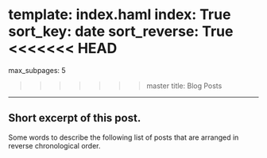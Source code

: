 template: index.haml
index: True
sort_key: date
sort_reverse: True
<<<<<<< HEAD
=======
max_subpages: 5
>>>>>>> master
title: Blog Posts
---
Short excerpt of this post.
---
Some words to describe the following list of 
posts that are arranged in reverse chronological 
order.